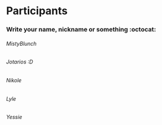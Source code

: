 # Participants
### Write your name, nickname or something :octocat:

###### MistyBlunch

###### Jotarios :D

###### Nikole

###### Lyle

###### Yessie

